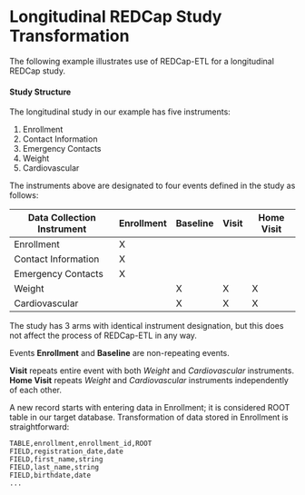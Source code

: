 Longitudinal REDCap Study Transformation
===================================================
The following example illustrates use of REDCap-ETL for a longitudinal REDCap study.  

#### Study Structure

The longitudinal study in our example has five instruments:
1. Enrollment
2. Contact Information
3. Emergency Contacts
4. Weight
5. Cardiovascular

The instruments above are designated to four events defined in the study as follows:

| Data Collection Instrument | Enrollment | Baseline | Visit | Home Visit |
|----------------------------|------------|----------|-------|------------|
| Enrollment          | X |   |   |   |
| Contact Information | X |   |   |   |
| Emergency Contacts  | X |   |   |   |
| Weight              |   | X | X | X |
| Cardiovascular      |   | X | X | X |

The study has 3 arms with identical instrument designation, but this does not affect the process of REDCap-ETL in any way.

Events **Enrollment** and **Baseline** are non-repeating events. 

**Visit** repeats entire event with both _Weight_ and _Cardiovascular_ instruments. 
**Home Visit** repeats _Weight_ and _Cardiovascular_ instruments independently of each other.

A new record starts with entering data in Enrollment; it is considered ROOT table in our target database. Transformation of data stored in Enrollment is straightforward:

    TABLE,enrollment,enrollment_id,ROOT
    FIELD,registration_date,date
    FIELD,first_name,string
    FIELD,last_name,string
    FIELD,birthdate,date
    ...
    

